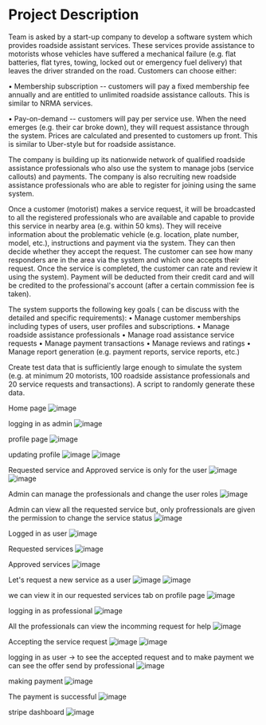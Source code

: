 # Project Description

Team is asked by a start-up company to develop a software system which
provides roadside assistant services. These services provide assistance
to motorists whose vehicles have suffered a mechanical failure
(e.g. flat batteries, flat tyres, towing, locked out or emergency fuel
delivery) that leaves the driver stranded on the road. Customers can
choose either:

• Membership subscription -- customers will pay a fixed membership fee
annually and are entitled to unlimited roadside assistance callouts.
This is similar to NRMA services.

• Pay-on-demand -- customers will pay per service use. When the need
emerges (e.g. their car broke down), they will request assistance
through the system. Prices are calculated and presented to customers up
front. This is similar to Uber-style but for roadside assistance.

The company is building up its nationwide network of qualified roadside
assistance professionals who also use the system to manage jobs (service
callouts) and payments. The company is also recruiting new roadside
assistance professionals who are able to register for joining using the
same system.

Once a customer (motorist) makes a service request, it will be
broadcasted to all the registered professionals who are available and
capable to provide this service in nearby area (e.g. within 50 kms).
They will receive information about the problematic vehicle
(e.g. location, plate number, model, etc.), instructions and payment via
the system. They can then decide whether they accept the request. The
customer can see how many responders are in the area via the system and
which one accepts their request. Once the service is completed, the
customer can rate and review it using the system). Payment will be
deducted from their credit card and will be credited to the
professional's account (after a certain commission fee is taken).

The system supports the following key goals ( can be discuss with the
detailed and specific requirements): 
• Manage customer memberships including types of users, user profiles and subscriptions.
• Manage roadside assistance professionals 
• Manage road assistance service requests 
• Manage payment transactions 
• Manage reviews and ratings
• Manage report generation (e.g. payment reports, service reports, etc.)

Create test data that is sufficiently large enough to simulate the
system (e.g. at minimum 20 motorists, 100 roadside assistance
professionals and 20 service requests and transactions). A script to
randomly generate these data.

Home page
![image](https://user-images.githubusercontent.com/33037244/171819372-24db577b-e573-4663-b576-f7858cdebff8.png)

logging in as admin
![image](https://user-images.githubusercontent.com/33037244/171819493-2b32b2f4-b272-4ab6-8420-899b72021c89.png)

profile page
![image](https://user-images.githubusercontent.com/33037244/171819832-d50a4164-2485-4ab0-aef2-2750fa2ae336.png)

updating profile
![image](https://user-images.githubusercontent.com/33037244/171820112-6a8996ac-c2cc-4e29-9d54-4f5c1fcab1ed.png)
![image](https://user-images.githubusercontent.com/33037244/171820219-6764b646-3006-45d6-b509-076d35b88b98.png)

Requested service and Approved service is only for the user
![image](https://user-images.githubusercontent.com/33037244/171820309-58069c3c-6231-4726-948e-145c98f37ec9.png)
![image](https://user-images.githubusercontent.com/33037244/171820335-eb84c539-7e00-4c9e-b815-c5e41ad96ac5.png)

Admin can manage the professionals and change the user roles
![image](https://user-images.githubusercontent.com/33037244/171820454-b23da9d9-460b-49e4-83ba-373a2c2d502f.png)

Admin can view all the requested service but, only profressionals are given the permission to change the service status
![image](https://user-images.githubusercontent.com/33037244/171820920-b1ea0469-9740-454d-9e22-596bff0b8a79.png)

Logged in as user
![image](https://user-images.githubusercontent.com/33037244/171821010-295457cc-6eb7-47e2-89e4-1faf80ca1171.png)

Requested services
![image](https://user-images.githubusercontent.com/33037244/171821057-f574dbf7-6698-4696-b77c-5b0e0dab9e3f.png)

Approved services
![image](https://user-images.githubusercontent.com/33037244/171821123-51d7da9d-7064-4fe1-a7ed-bf6728bfeb4c.png)

Let's request a new service as a user
![image](https://user-images.githubusercontent.com/33037244/171821773-abacb50d-91db-4e2a-91f1-914b283cabf7.png)
![image](https://user-images.githubusercontent.com/33037244/171821795-bc27eeaf-c504-45d8-8289-9fbb75faefcb.png)

we can view it in our requested services tab on profile page
![image](https://user-images.githubusercontent.com/33037244/171821908-b4c48bc3-2cd6-4df7-909b-ac7c97c141f9.png)

logging in as professional
![image](https://user-images.githubusercontent.com/33037244/171822053-870b99c4-885e-4c22-84b1-a4d2bc4ae068.png)

All the professionals can view the incomming request for help
![image](https://user-images.githubusercontent.com/33037244/171822227-ef704eaa-d3bd-4303-8266-3e515516a763.png)

Accepting the service request
![image](https://user-images.githubusercontent.com/33037244/171822372-23dfeb59-a4f1-43c3-9d1d-9d39d3694c8c.png)
![image](https://user-images.githubusercontent.com/33037244/171822405-3994a4b0-17f3-4aff-9c2d-92d5ddab54b7.png)

logging in as user -> to see the accepted request and to make payment
we can see the offer send by professional
![image](https://user-images.githubusercontent.com/33037244/171822627-c32703e9-d740-4350-bba0-5ce22984a0f4.png)

making payment
![image](https://user-images.githubusercontent.com/33037244/171823496-f6e0a9b7-2cf1-46ef-9319-48d897ede3b1.png)

The payment is successful
![image](https://user-images.githubusercontent.com/33037244/171823562-536967f4-f589-4a3b-8e06-1106df07d499.png)

stripe dashboard
![image](https://user-images.githubusercontent.com/33037244/171823753-f3e18239-d768-4b2e-a14e-07387768745b.png)
















